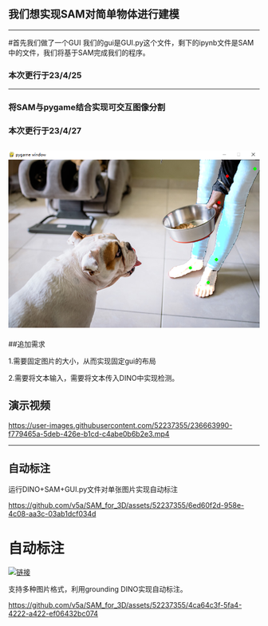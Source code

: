 ## 我们想实现SAM对简单物体进行建模
-------------------------------------------

#首先我们做了一个GUI
我们的gui是GUI.py这个文件，剩下的ipynb文件是SAM中的文件，我们将基于SAM完成我们的程序。
### 本次更行于23/4/25
-------------------------------------------
### 将SAM与pygame结合实现可交互图像分割

### 本次更行于23/4/27

![展示](./images/SAM.png)
--------------------------------------------

##追加需求

1.需要固定图片的大小，从而实现固定gui的布局

2.需要将文本输入，需要将文本传入DINO中实现检测。



## 演示视频

https://user-images.githubusercontent.com/52237355/236663990-f779465a-5deb-426e-b1cd-c4abe0b6b2e3.mp4

--------------------------------------------

## 自动标注

运行DINO+SAM+GUI.py文件对单张图片实现自动标注

https://github.com/v5a/SAM_for_3D/assets/52237355/6ed60f2d-958e-4c08-aa3c-03ab1dcf034d



# 自动标注

[![链接](https://img.shields.io/badge/bilibili-%E8%A7%86%E9%A2%91-blue)](https://www.bilibili.com/video/BV1Vc411P7qj/)

支持多种图片格式，利用grounding DINO实现自动标注。

https://github.com/v5a/SAM_for_3D/assets/52237355/4ca64c3f-5fa4-4222-a422-ef06432bc074
